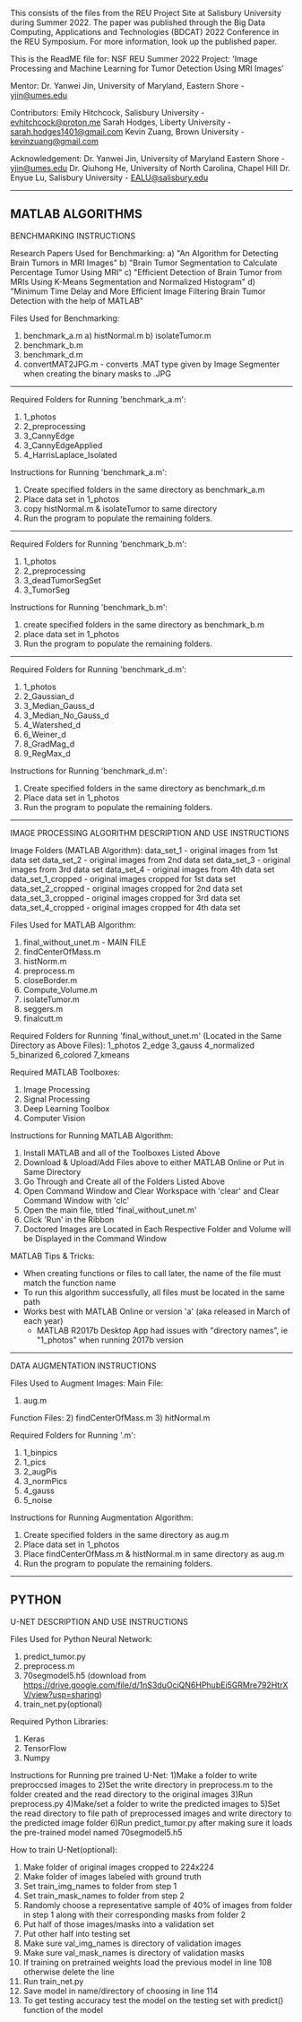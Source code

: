 This consists of the files from the REU Project Site at Salisbury University during Summer 2022. The paper was published through the Big Data Computing, Applications and Technologies (BDCAT) 2022 Conference in the REU Symposium. For more information, look up the published paper.

This is the ReadME file for: 
NSF REU Summer 2022 Project: 'Image Processing and Machine Learning for Tumor Detection Using MRI Images'

Mentor: 
Dr. Yanwei Jin, University of Maryland, Eastern Shore - yjin@umes.edu

Contributors:
Emily Hitchcock, Salisbury University - evhitchcock@proton.me
Sarah Hodges, Liberty University - sarah.hodges1401@gmail.com
Kevin Zuang, Brown University - kevinzuang@gmail.com

Acknowledgement:
Dr. Yanwei Jin, University of Maryland Eastern Shore - yjin@umes.edu
Dr. Qiuhong He, University of North Carolina, Chapel Hill 
Dr. Enyue Lu, Salisbury University - EALU@salisbury.edu

**********************************************************************************************************************************************
MATLAB ALGORITHMS
--------------------------------------------------------------------------------------------------------------------------------

BENCHMARKING INSTRUCTIONS

Research Papers Used for Benchmarking:
a) "An Algorithm for Detecting Brain Tumors in MRI Images"
b) "Brain Tumor Segmentation to Calculate Percentage Tumor Using MRI" 
c) "Efficient Detection of Brain Tumor from MRIs Using K-Means Segmentation and Normalized Histogram"
d) "Minimum Time Delay and More Efficient Image Filtering Brain Tumor Detection with the help of MATLAB"


Files Used for Benchmarking:
1) benchmark_a.m
	a) histNormal.m
	b) isolateTumor.m
2) benchmark_b.m
3) benchmark_d.m 
4) convertMAT2JPG.m - converts .MAT type given by Image Segmenter when creating the binary masks to .JPG

-------------------------------------------------------------------------

Required Folders for Running 'benchmark_a.m':
1) 1_photos
2) 2_preprocessing
3) 3_CannyEdge
4) 3_CannyEdgeApplied
5) 4_HarrisLaplace_Isolated

Instructions for Running 'benchmark_a.m':
1) Create specified folders in the same directory as benchmark_a.m
2) Place data set in 1_photos
3) copy histNormal.m & isolateTumor to same directory
4) Run the program to populate the remaining folders. 

-------------------------------------------------------------------------

Required Folders for Running 'benchmark_b.m':
1) 1_photos
2) 2_preprocessing
3) 3_deadTumorSegSet
4) 3_TumorSeg

Instructions for Running 'benchmark_b.m':
1) create specified folders in the same directory as benchmark_b.m
2) place data set in 1_photos
3) Run the program to populate the remaining folders. 

-------------------------------------------------------------------------

Required Folders for Running 'benchmark_d.m':
1) 1_photos
2) 2_Gaussian_d
3) 3_Median_Gauss_d
4) 3_Median_No_Gauss_d
5) 4_Watershed_d
6) 6_Weiner_d
7) 8_GradMag_d
8) 9_RegMax_d


Instructions for Running 'benchmark_d.m':
1) Create specified folders in the same directory as benchmark_d.m
2) Place data set in 1_photos
3) Run the program to populate the remaining folders. 

--------------------------------------------------------------------------------------------------------------------------------
IMAGE PROCESSING ALGORITHM DESCRIPTION AND USE INSTRUCTIONS

Image Folders (MATLAB Algorithm):
data_set_1 - original images from 1st data set
data_set_2 - original images from 2nd data set
data_set_3 - original images from 3rd data set
data_set_4 - original images from 4th data set
data_set_1_cropped - original images cropped for 1st data set
data_set_2_cropped - original images cropped for 2nd data set
data_set_3_cropped - original images cropped for 3rd data set
data_set_4_cropped - original images cropped for 4th data set

Files Used for MATLAB Algorithm:
1) final_without_unet.m - MAIN FILE
2) findCenterOfMass.m
3) histNorm.m
4) preprocess.m
5) closeBorder.m
6) Compute_Volume.m
7) isolateTumor.m
8) seggers.m
9) finalcutt.m

Required Folders for Running 'final_without_unet.m' (Located in the Same Directory as Above Files):
1_photos
2_edge
3_gauss
4_normalized
5_binarized
6_colored
7_kmeans

Required MATLAB Toolboxes:
1) Image Processing
2) Signal Processing
3) Deep Learning Toolbox
4) Computer Vision 

Instructions for Running MATLAB Algorithm:
1) Install MATLAB and all of the Toolboxes Listed Above
2) Download & Upload/Add Files above to either MATLAB Online or Put in Same Directory
3) Go Through and Create all of the Folders Listed Above
4) Open Command Window and Clear Workspace with 'clear' and Clear Command Window with 'clc'
5) Open the main file, titled 'final_without_unet.m'
6) Click 'Run' in the Ribbon
7) Doctored Images are Located in Each Respective Folder and Volume will be Displayed in the Command Window

MATLAB Tips & Tricks:
- When creating functions or files to call later, the name of the file must match the function name
- To run this algorithm successfully, all files must be located in the same path
- Works best with MATLAB Online or version 'a' (aka released in March of each year)
	- MATLAB R2017b Desktop App had issues with "directory names", ie "1_photos" when running 2017b version


----------------------------------------------------------------------------------------------------------------------------------------------
DATA AUGMENTATION INSTRUCTIONS

Files Used to Augment Images:
Main File:
1) aug.m 

Function Files:
2) findCenterOfMass.m
3) hitNormal.m
	
Required Folders for Running '.m':
1) 1_binpics
2) 1_pics 
3) 2_augPis
4) 3_normPics
5) 4_gauss
6) 5_noise

Instructions for Running Augmentation Algorithm:
1) Create specified folders in the same directory as aug.m
2) Place data set in 1_photos
3) Place findCenterOfMass.m & histNormal.m in same directory as aug.m
3) Run the program to populate the remaining folders. 


**********************************************************************************************************************************************
PYTHON
----------------------------------------------------------------------------------------------------------------------------------------------
U-NET DESCRIPTION AND USE INSTRUCTIONS

Files Used for Python Neural Network:
1) predict_tumor.py
2) preprocess.m
3) 70segmodel5.h5 (download from https://drive.google.com/file/d/1nS3duOciQN6HPhubEi5GRMre792HtrXV/view?usp=sharing)
4) train_net.py(optional)

Required Python Libraries:
1) Keras
2) TensorFlow
3) Numpy

Instructions for Running pre trained U-Net:
1)Make a folder to write preproccsed images to
2)Set the write directory in preprocess.m to the folder created and the read directory to the original images
3)Run preprocess.py
4)Make/set a folder to write the predicted images to
5)Set the read directory to file path of preprocessed images and write directory to the predicted image folder
6)Run predict_tumor.py after making sure it loads the pre-trained model named 70segmodel5.h5

How to train U-Net(optional):
1) Make folder of original images cropped to 224x224
2) Make folder of images labeled with ground truth
3) Set train_img_names to folder from step 1
4) Set train_mask_names to folder from step 2
5) Randomly choose a representative sample of 40% of images from folder in step 1 along with their corresponding masks from folder 2
6) Put half of those images/masks into a validation set
7) Put other half into testing set
8) Make sure val_img_names is directory of validation images
9) Make sure val_mask_names is directory of validation masks
10) If training on pretrained weights load the previous model in line 108 otherwise delete the line
11) Run train_net.py
12) Save model in name/directory of choosing in line 114
13) To get testing accuracy test the model on the testing set with predict() function of the model
